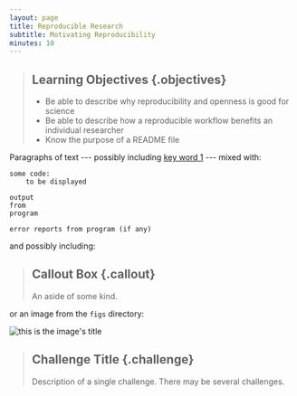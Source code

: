 ```yaml
---
layout: page
title: Reproducible Research
subtitle: Motivating Reproducibility
minutes: 10
---
```

> ## Learning Objectives {.objectives}
>
> * Be able to describe why reproducibility and openness is good for science
> * Be able to describe how a reproducible workflow benefits an individual researcher
> * Know the purpose of a README file

Paragraphs of text
--- possibly including [key word 1](reference.html#key-word-1) ---
mixed with:

~~~ {.python}
some code:
    to be displayed
~~~
~~~ {.output}
output
from
program
~~~
~~~ {.error}
error reports from program (if any)
~~~

and possibly including:

> ## Callout Box {.callout}
>
> An aside of some kind.

or an image from the `figs` directory:

![this is the image's title](fig/example.svg "this is the image's alt text")

> ## Challenge Title {.challenge}
>
> Description of a single challenge.
> There may be several challenges.
